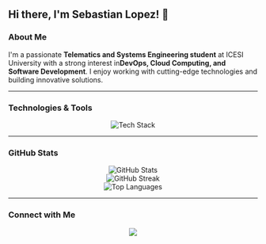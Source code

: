## Hi there, I'm Sebastian Lopez! 👋

### About Me
I'm a passionate **Telematics and Systems Engineering student** at ICESI University with a strong interest in**DevOps, Cloud Computing, and Software Development**. I enjoy working with cutting-edge technologies and building innovative solutions.

---

### Technologies & Tools
<div align="center"> <img src="https://skillicons.dev/icons?i=linux,bash,terraform,ansible,azure,figma,aws,gcp,docker,kubernetes,jenkins,githubactions,spring,gradle,maven,python,java,kotlin,typescript,javascript,react,next,nest,nodejs,scala,django,flask,html,css,tailwind,postgres,mysql,sqlite,firebase,mongo,r,stata,vagrant&theme=dark" alt="Tech Stack"/> </div>

---

### GitHub Stats
<div align="center">
  <img src="https://github-readme-stats.vercel.app/api?username=Sebas3004tian&include_all_commits=true&count_private=true&show_icons=true&theme=radical&hide_border=true" alt="GitHub Stats"/>
  <br>
  <img src="https://github-readme-streak-stats.herokuapp.com/?user=Sebas3004tian&theme=radical&hide_border=true" alt="GitHub Streak"/>
  <br>
  <img src="https://github-readme-stats.vercel.app/api/top-langs/?username=Sebas3004tian&layout=compact&theme=radical&hide_border=true&langs_count=100&height=400" alt="Top Languages"/>



  
</div>

---

### Connect with Me
<div align="center">
  <a href="https://www.linkedin.com/in/sebastianlopezz//" target="_blank">
    <img src="https://img.shields.io/badge/LinkedIn-0077B5?style=for-the-badge&logo=linkedin&logoColor=white"/>
  </a>
</div>
